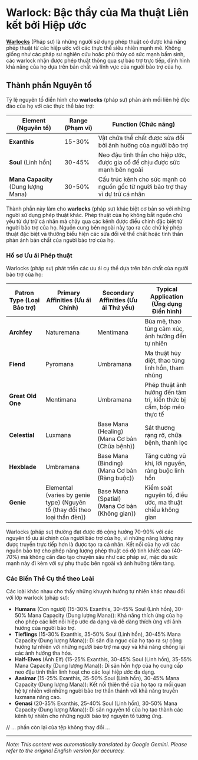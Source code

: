 # **Warlock**: Bậc thầy của Ma thuật Liên kết bởi Hiệp ước

[**Warlocks**](/codex/Classes/Warlock/Warlock.md) (Pháp sư) là những người sử dụng phép thuật có được khả năng phép thuật từ các hiệp ước với các thực thể siêu nhiên mạnh mẽ. Không giống như các pháp sư nghiên cứu hoặc phù thủy có sức mạnh bẩm sinh, các warlock nhận được phép thuật thông qua sự bảo trợ trực tiếp, định hình khả năng của họ dựa trên bản chất và lĩnh vực của người bảo trợ của họ.

## Thành phần Nguyên tố

Tỷ lệ nguyên tố điển hình cho **warlocks** (pháp sư) phản ánh mối liên hệ độc đáo của họ với các thực thể bảo trợ:

| Element (Nguyên tố) | Range (Phạm vi) | Function (Chức năng) |
|---------|------------|----------|
| **Exanthis** | 15-30% | Vật chứa thể chất được sửa đổi bởi ảnh hưởng của người bảo trợ |
| **Soul** (Linh hồn) | 30-45% | Neo đậu tinh thần cho hiệp ước, được gia cố để chịu được sức mạnh bên ngoài |
| **Mana Capacity** (Dung lượng Mana) | 30-50% | Cấu trúc kênh cho sức mạnh có nguồn gốc từ người bảo trợ thay vì dự trữ cá nhân |

Thành phần này làm cho **warlocks** (pháp sư) khác biệt cơ bản so với những người sử dụng phép thuật khác. Phép thuật của họ không bắt nguồn chủ yếu từ dự trữ cá nhân mà chảy qua các kênh được điều chỉnh đặc biệt từ người bảo trợ của họ. Nguồn cung bên ngoài này tạo ra các chữ ký phép thuật đặc biệt và thường biểu hiện các sửa đổi về thể chất hoặc tinh thần phản ánh bản chất của người bảo trợ của họ.

### Hồ sơ Ưu ái Phép thuật

Warlocks (pháp sư) phát triển các ưu ái cụ thể dựa trên bản chất của người bảo trợ của họ:

| Patron Type (Loại Bảo trợ) | Primary Affinities (Ưu ái Chính) | Secondary Affinities (Ưu ái Thứ yếu) | Typical Application (Ứng dụng Điển hình) |
|--------------|-------------------|---------------------|---------------------|
| **Archfey** | Naturemana | Mentimana | Bùa mê, thao túng cảm xúc, ảnh hưởng đến tự nhiên |
| **Fiend** | Pyromana | Umbramana | Ma thuật hủy diệt, thao túng linh hồn, tham nhũng |
| **Great Old One** | Mentimana | Umbramana | Phép thuật ảnh hưởng đến tâm trí, kiến ​​thức bị cấm, bóp méo thực tế |
| **Celestial** | Luxmana | Base Mana (Healing) (Mana Cơ bản (Chữa bệnh)) | Sát thương rạng rỡ, chữa bệnh, thanh lọc |
| **Hexblade** | Umbramana | Base Mana (Binding) (Mana Cơ bản (Ràng buộc)) | Tăng cường vũ khí, lời nguyền, ràng buộc linh hồn |
| **Genie** | Elemental (varies by genie type) (Nguyên tố (thay đổi theo loại thần đèn)) | Base Mana (Spatial) (Mana Cơ bản (Không gian)) | Kiểm soát nguyên tố, điều ước, ma thuật chiều không gian |

Warlocks (pháp sư) thường đạt được độ cộng hưởng 70-90% với các nguyên tố ưu ái chính của người bảo trợ của họ, vì những năng lượng này được truyền trực tiếp hơn là được tạo ra cá nhân. Kết nối của họ với các nguồn bảo trợ cho phép năng lượng phép thuật có độ tinh khiết cao (40-70%) mà không cần đào tạo chuyên sâu như các pháp sư, mặc dù sức mạnh này đi kèm với sự phụ thuộc bên ngoài và ảnh hưởng tiềm tàng.

### Các Biến Thể Cụ thể theo Loài

Các loài khác nhau cho thấy những khuynh hướng tự nhiên khác nhau đối với lớp warlock (pháp sư):

- **Humans** (Con người) (15-30% Exanthis, 30-45% Soul (Linh hồn), 30-50% Mana Capacity (Dung lượng Mana)): Khả năng thích ứng của họ cho phép các kết nối hiệp ước đa dạng và dễ dàng thích ứng với ảnh hưởng của người bảo trợ.
- **Tieflings** (15-30% Exanthis, 35-50% Soul (Linh hồn), 30-45% Mana Capacity (Dung lượng Mana)): Di sản địa ngục của họ tạo ra sự cộng hưởng tự nhiên với những người bảo trợ ma quỷ và khả năng chống lại các ảnh hưởng tha hóa.
- **Half-Elves** (Ánh Elf) (15-25% Exanthis, 30-45% Soul (Linh hồn), 35-55% Mana Capacity (Dung lượng Mana)): Di sản hỗn hợp của họ cung cấp neo đậu tinh thần linh hoạt cho các loại hiệp ước đa dạng.
- **Aasimar** (15-25% Exanthis, 35-50% Soul (Linh hồn), 30-45% Mana Capacity (Dung lượng Mana)): Kết nối thiên thể của họ tạo ra mối quan hệ tự nhiên với những người bảo trợ thần thánh với khả năng truyền luxmana nâng cao.
- **Genasi** (20-35% Exanthis, 25-40% Soul (Linh hồn), 30-50% Mana Capacity (Dung lượng Mana)): Di sản nguyên tố của họ tạo thành các kênh tự nhiên cho những người bảo trợ nguyên tố tương ứng.

// ... phần còn lại của tệp không thay đổi ...


---
_Note: This content was automatically translated by Google Gemini. Please refer to the original English version for accuracy._